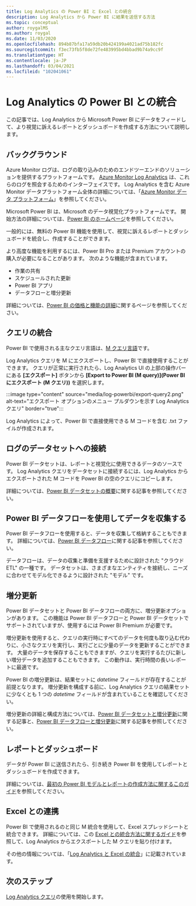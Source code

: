 ```yaml
---
title: Log Analytics の Power BI と Excel との統合
description: Log Analytics から Power BI に結果を送信する方法
ms.topic: conceptual
author: roygalMS
ms.author: roygal
ms.date: 11/03/2020
ms.openlocfilehash: 894b87bfa17a59db20b424199a4021ad75b182fc
ms.sourcegitcommit: f3ec73fb5f8de72fe483995bd4bbad9b74a9cc9f
ms.translationtype: HT
ms.contentlocale: ja-JP
ms.lasthandoff: 03/04/2021
ms.locfileid: "102041061"
---
```

# <a name="log-analytics-integration-with-power-bi"></a>Log Analytics の Power BI との統合

この記事では、Log Analytics から Microsoft Power BI にデータをフィードして、より視覚に訴えるレポートとダッシュボードを作成する方法について説明します。 

## <a name="background"></a>バックグラウンド 

Azure Monitor ログは、ログの取り込みのためのエンドツーエンドのソリューションを提供するプラットフォームです。 [Azure Monitor Log Analytics](../platform/data-platform.md#) は、これらのログを照会するためのインターフェイスです。 Log Analytics を含む Azure Monitor データプラットフォーム全体の詳細については、「[Azure Monitor データ プラットフォーム](../data-platform.md)」を参照してください。 

Microsoft Power BI は、Microsoft のデータ視覚化プラットフォームです。 開始方法の詳細については、[Power BI のホームページ](https://powerbi.microsoft.com/)を参照してください。 


一般的には、無料の Power BI 機能を使用して、視覚に訴えるレポートとダッシュボードを統合し、作成することができます。

より高度な機能を利用するには、Power BI Pro または Premium アカウントの購入が必要になることがあります。 次のような機能が含まれています。 
 - 作業の共有 
 - スケジュールされた更新
 - Power BI アプリ 
 - データフローと増分更新 

詳細については、[Power BI の価格と機能の詳細](https://powerbi.microsoft.com/pricing/)に関するページを参照してください。 

## <a name="integrating-queries"></a>クエリの統合  

Power BI で使用される主なクエリ言語は、[M クエリ言語](/powerquery-m/power-query-m-language-specification/)です。 

Log Analytics クエリを M にエクスポートし、Power BI で直接使用することができます。 クエリが正常に実行されたら、Log Analytics UI の上部の操作バーにある **[エクスポート]** ボタンから **[Export to Power BI (M query)]\(Power BI にエクスポート (M クエリ)\)** を選択します。


:::image type="content" source="media/log-powerbi/export-query2.png" alt-text="エクスポート オプションのメニュー プルダウンを示す Log Analytics クエリ" border="true":::

Log Analytics によって、Power BI で直接使用できる M コードを含む .txt ファイルが作成されます。

## <a name="connecting-your-logs-to-a-dataset"></a>ログのデータセットへの接続 

Power BI データセットは、レポートと視覚化に使用できるデータのソースです。 Log Analytics クエリをデータセットに接続するには、Log Analytics からエクスポートされた M コードを Power BI の空のクエリにコピーします。 

詳細については、[Power BI データセットの概要](/power-bi/service-datasets-understand/)に関する記事を参照してください。 

## <a name="collect-data-with-power-bi-dataflows"></a>Power BI データフローを使用してデータを収集する 

Power BI データフローを使用すると、データを収集して格納することもできます。 詳細については、[Power BI データフロー](/power-bi/service-dataflows-overview)に関する記事を参照してください。

データフローは、データの収集と準備を支援するために設計された "クラウド ETL" の一種です。 データセットは、さまざまなエンティティを接続し、ニーズに合わせてモデル化できるように設計された "モデル" です。

## <a name="incremental-refresh"></a>増分更新 

Power BI データセットと Power BI データフローの両方に、増分更新オプションがあります。 この機能は Power BI データフローと Power BI データセットでサポートされていますが、使用するには Power BI Premium が必要です。  


増分更新を使用すると、クエリの実行時にすべてのデータを何度も取り込む代わりに、小さなクエリを実行し、実行ごとに少量のデータを更新することができます。 大量のデータを保存することもできますが、クエリを実行するたびに新しい増分データを追加することもできます。 この動作は、実行時間の長いレポートに最適です。

Power BI の増分更新は、結果セットに *datetime* フィールドが存在することが前提となります。 増分更新を構成する前に、Log Analytics クエリの結果セットに少なくとも 1 つの *datetime* フィールドが含まれていることを確認してください。 

増分更新の詳細と構成方法については、[Power BI データセットと増分更新](/power-bi/service-premium-incremental-refresh)に関する記事と、[Power BI データフローと増分更新](/power-bi/service-dataflows-incremental-refresh)に関する記事を参照してください。

## <a name="reports-and-dashboards"></a>レポートとダッシュボード

データが Power BI に送信されたら、引き続き Power BI を使用してレポートとダッシュボードを作成できます。

詳細については、[最初の Power BI モデルとレポートの作成方法に関するこのガイド](/learn/modules/build-your-first-power-bi-report/)を参照してください。  

## <a name="excel-integration"></a>Excel との連携

Power BI で使用されるのと同じ M 統合を使用して、Excel スプレッドシートと統合できます。 詳細については、この [Excel との統合方法に関するガイド](https://support.microsoft.com/office/import-data-from-external-data-sources-power-query-be4330b3-5356-486c-a168-b68e9e616f5a)を参照して、Log Analytics からエクスポートした M クエリを貼り付けます。

その他の情報については、「[Log Analytics と Excel の統合](log-excel.md)」に記載されています。

## <a name="next-steps"></a>次のステップ

[Log Analytics クエリ](./log-query-overview.md)の使用を開始します。
